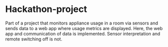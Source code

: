 # Hackathon-project
Part of a project that monitors appliance usage in a room via sensors and sends data to a web app where usage metrics are displayed. Here, the web app and communication of data is implemented. Sensor interpretation and remote switching off is not. 
